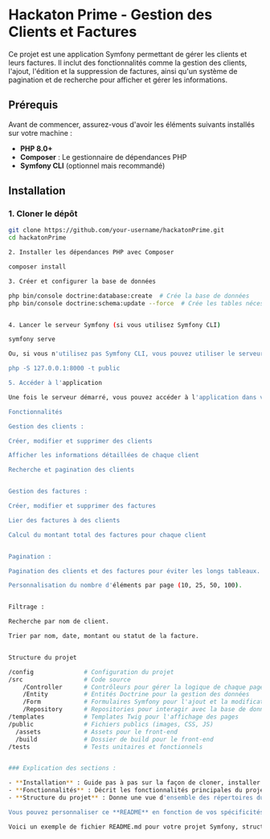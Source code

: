 
# Hackaton Prime - Gestion des Clients et Factures

Ce projet est une application Symfony permettant de gérer les clients et leurs factures. Il inclut des fonctionnalités comme la gestion des clients, l'ajout, l'édition et la suppression de factures, ainsi qu'un système de pagination et de recherche pour afficher et gérer les informations.

## Prérequis

Avant de commencer, assurez-vous d'avoir les éléments suivants installés sur votre machine :

- **PHP 8.0+**
- **Composer** : Le gestionnaire de dépendances PHP
- **Symfony CLI** (optionnel mais recommandé)

## Installation

### 1. Cloner le dépôt

```bash
git clone https://github.com/your-username/hackatonPrime.git
cd hackatonPrime

2. Installer les dépendances PHP avec Composer

composer install

3. Créer et configurer la base de données

php bin/console doctrine:database:create  # Crée la base de données
php bin/console doctrine:schema:update --force  # Crée les tables nécessaires


4. Lancer le serveur Symfony (si vous utilisez Symfony CLI)

symfony serve

Ou, si vous n'utilisez pas Symfony CLI, vous pouvez utiliser le serveur PHP intégré :

php -S 127.0.0.1:8000 -t public

5. Accéder à l'application

Une fois le serveur démarré, vous pouvez accéder à l'application dans votre navigateur en allant à http://127.0.0.1:8000.

Fonctionnalités

Gestion des clients :

Créer, modifier et supprimer des clients

Afficher les informations détaillées de chaque client

Recherche et pagination des clients


Gestion des factures :

Créer, modifier et supprimer des factures

Lier des factures à des clients

Calcul du montant total des factures pour chaque client


Pagination :

Pagination des clients et des factures pour éviter les longs tableaux.

Personnalisation du nombre d'éléments par page (10, 25, 50, 100).


Filtrage :

Recherche par nom de client.

Trier par nom, date, montant ou statut de la facture.


Structure du projet

/config              # Configuration du projet
/src                 # Code source
    /Controller      # Contrôleurs pour gérer la logique de chaque page
    /Entity          # Entités Doctrine pour la gestion des données
    /Form            # Formulaires Symfony pour l'ajout et la modification de données
    /Repository      # Repositories pour interagir avec la base de données
/templates           # Templates Twig pour l'affichage des pages
/public              # Fichiers publics (images, CSS, JS)
  /assets            # Assets pour le front-end
  /build             # Dossier de build pour le front-end
/tests               # Tests unitaires et fonctionnels


### Explication des sections :

- **Installation** : Guide pas à pas sur la façon de cloner, installer les dépendances et configurer la base de données.
- **Fonctionnalités** : Décrit les fonctionnalités principales du projet comme la gestion des clients et des factures, la pagination, et les filtres.
- **Structure du projet** : Donne une vue d'ensemble des répertoires du projet pour une meilleure organisation.

Vous pouvez personnaliser ce **README** en fonction de vos spécificités et l'adapter à la structure exacte de votre projet.

Voici un exemple de fichier README.md pour votre projet Symfony, structuré pour être utilisé dans un dépôt GitHub. Il décrit le projet, comment l'installer, le configurer et l'utiliser. Vous pouvez l'adapter selon vos besoins spécifiques.

